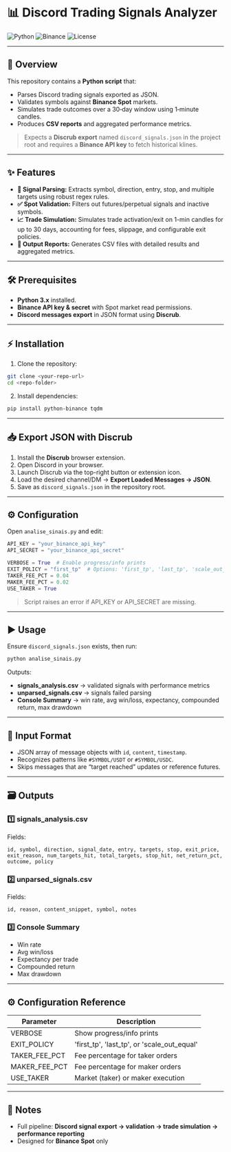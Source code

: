 # 📊 Discord Trading Signals Analyzer

![Python](https://img.shields.io/badge/python-3.x-blue)
![Binance](https://img.shields.io/badge/binance-spot-yellow)
![License](https://img.shields.io/badge/license-MIT-green)

---

## 🚀 Overview

This repository contains a **Python script** that:

* Parses Discord trading signals exported as JSON.
* Validates symbols against **Binance Spot** markets.
* Simulates trade outcomes over a 30‑day window using 1‑minute candles.
* Produces **CSV reports** and aggregated performance metrics.

> Expects a **Discrub export** named `discord_signals.json` in the project root and requires a **Binance API key** to fetch historical klines.

---

## ✨ Features

* **📝 Signal Parsing:** Extracts symbol, direction, entry, stop, and multiple targets using robust regex rules.
* **✅ Spot Validation:** Filters out futures/perpetual signals and inactive symbols.
* **📈 Trade Simulation:** Simulates trade activation/exit on 1-min candles for up to 30 days, accounting for fees, slippage, and configurable exit policies.
* **📂 Output Reports:** Generates CSV files with detailed results and aggregated metrics.

---

## 🛠 Prerequisites

* **Python 3.x** installed.
* **Binance API key & secret** with Spot market read permissions.
* **Discord messages export** in JSON format using **Discrub**.

---

## ⚡ Installation

1. Clone the repository:

```bash
git clone <your-repo-url>
cd <repo-folder>
```

2. Install dependencies:

```bash
pip install python-binance tqdm
```

---

## 📥 Export JSON with Discrub

1. Install the **Discrub** browser extension.
2. Open Discord in your browser.
3. Launch Discrub via the top-right button or extension icon.
4. Load the desired channel/DM → **Export Loaded Messages → JSON**.
5. Save as `discord_signals.json` in the repository root.

---

## ⚙️ Configuration

Open `analise_sinais.py` and edit:

```python
API_KEY = "your_binance_api_key"
API_SECRET = "your_binance_api_secret"

VERBOSE = True  # Enable progress/info prints
EXIT_POLICY = "first_tp"  # Options: 'first_tp', 'last_tp', 'scale_out_equal'
TAKER_FEE_PCT = 0.04
MAKER_FEE_PCT = 0.02
USE_TAKER = True
```

> Script raises an error if API_KEY or API_SECRET are missing.

---

## ▶️ Usage

Ensure `discord_signals.json` exists, then run:

```bash
python analise_sinais.py
```

Outputs:

* **signals_analysis.csv** → validated signals with performance metrics
* **unparsed_signals.csv** → signals failed parsing
* **Console Summary** → win rate, avg win/loss, expectancy, compounded return, max drawdown

---

## 📄 Input Format

* JSON array of message objects with `id`, `content`, `timestamp`.
* Recognizes patterns like `#SYMBOL/USDT` or `#SYMBOL/USDC`.
* Skips messages that are “target reached” updates or reference futures.

---

## 🗃 Outputs

### 1️⃣ signals_analysis.csv

Fields:

```
id, symbol, direction, signal_date, entry, targets, stop, exit_price,
exit_reason, num_targets_hit, total_targets, stop_hit, net_return_pct,
outcome, policy
```

### 2️⃣ unparsed_signals.csv

Fields:

```
id, reason, content_snippet, symbol, notes
```

### 3️⃣ Console Summary

* Win rate
* Avg win/loss
* Expectancy per trade
* Compounded return
* Max drawdown

---

## ⚙ Configuration Reference

| Parameter     | Description                                 |
| ------------- | ------------------------------------------- |
| VERBOSE       | Show progress/info prints                   |
| EXIT_POLICY   | 'first_tp', 'last_tp', or 'scale_out_equal' |
| TAKER_FEE_PCT | Fee percentage for taker orders             |
| MAKER_FEE_PCT | Fee percentage for maker orders             |
| USE_TAKER     | Market (taker) or maker execution           |

---

## 🔗 Notes

* Full pipeline: **Discord signal export → validation → trade simulation → performance reporting**
* Designed for **Binance Spot** only




